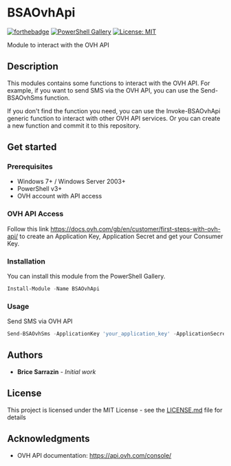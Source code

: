 # BSAOvhApi

[![forthebadge](http://forthebadge.com/images/badges/built-with-love.svg)](http://forthebadge.com) [![PowerShell Gallery](https://img.shields.io/powershellgallery/v/BSAOvhApi.svg)](https://www.powershellgallery.com/packages/BSAOvhApi) [![License: MIT](https://img.shields.io/badge/License-MIT-yellow.svg)](https://opensource.org/licenses/MIT) 

Module to interact with the OVH API

## Description

This modules contains some functions to interact with the OVH API.
For example, if you want to send SMS via the OVH API, you can use the Send-BSAOvhSms function.

If you don't find the function you need, you can use the Invoke-BSAOvhApi generic function to interact with other OVH API services. Or you can create a new function and commit it to this repository.

## Get started

### Prerequisites

* Windows 7+ / Windows Server 2003+
* PowerShell v3+
* OVH account with API access

### OVH API Access

Follow this link https://docs.ovh.com/gb/en/customer/first-steps-with-ovh-api/ to create an Application Key, Application Secret and get your Consumer Key.

### Installation

You can install this module from the PowerShell Gallery.
```powershell
Install-Module -Name BSAOvhApi
```

### Usage

Send SMS via OVH API
```powershell
Send-BSAOvhSms -ApplicationKey 'your_application_key' -ApplicationSecret 'your_application_secret' -ConsumerKey 'your_consumer_key' -From 'My Company' -To '+33612345678' -Message 'Hello World'
```

## Authors

* **Brice Sarrazin** - *Initial work*

## License

This project is licensed under the MIT License - see the [LICENSE.md](LICENSE.md) file for details

## Acknowledgments

* OVH API documentation: https://api.ovh.com/console/
